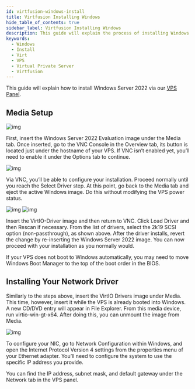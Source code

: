 ```yaml
---
id: virtfusion-windows-install
title: Virtfusion Installing Windows
hide_table_of_contents: true
sidebar_label: Virtfusion Installing Windows
description: This guide will explain the process of installing Windows on your VPS in Virtfusion. 
keywords:
  - Windows
  - Install
  - Virt
  - VPS
  - Virtual Private Server
  - Virtfusion
---
```


This guide will explain how to install Windows Server 2022 via our [VPS Panel](https://virt.bloom.host).

## Media Setup

![img](/VPS/virtfusion-windows-install/InstallWindowsVirt1.png)

First, insert the Windows Server 2022 Evaluation image under the Media tab. Once inserted, go to the VNC Console in the Overview tab, its button is located just under the hostname of your VPS. If VNC isn’t enabled yet, you’ll need to enable it under the Options tab to continue.

![img](/VPS/virtfusion-windows-install/InstallWindowsVirt2.png)

Via VNC, you’ll be able to configure your installation. Proceed normally until you reach the Select Driver step. At this point, go back to the Media tab and eject the active Windows image. Do this without modifying the VPS power status.

![img](/VPS/virtfusion-windows-install/InstallWindowsVirt3.png)
![img](/VPS/virtfusion-windows-install/InstallWindowsVirt4.png)

Insert the VirtIO-Driver image and then return to VNC. Click Load Driver and then Rescan if necessary. From the list of drivers, select the 2k19 SCSI option (non-passthrough), as shown above. After the driver installs, revert the change by re-inserting the Windows Server 2022 image. You can now proceed with your installation as you normally would.

If your VPS does not boot to Windows automatically, you may need to move Windows Boot Manager to the top of the boot order in the BIOS.

## Installing Your Network Driver

Similarly to the steps above, insert the VirtIO Drivers image under Media. This time, however, insert it while the VPS is already booted into Windows. A new CD/DVD entry will appear in File Explorer. From this media device, run virtio-win-gt-x64. After doing this, you can unmount the image from Media.

![img](/VPS/virtfusion-windows-install/InstallWindowsVirt5.png)

To configure your NIC, go to Network Configuration within Windows, and open the Internet Protocol Version 4 settings from the properties menu of your Ethernet adapter. You’ll need to configure the system to use the specific IP address you provide.

You can find the IP address, subnet mask, and default gateway under the Network tab in the VPS panel.

